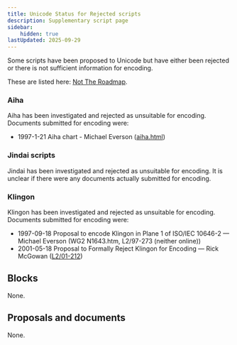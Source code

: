 ```yaml
---
title: Unicode Status for Rejected scripts
description: Supplementary script page
sidebar:
    hidden: true
lastUpdated: 2025-09-29
---
```


Some scripts have been proposed to Unicode but have either been rejected or there is not sufficient information for encoding.

These are listed here: [Not The Roadmap](http://www.unicode.org/roadmaps/not-the-roadmap/).

### Aiha

Aiha has been investigated and rejected as unsuitable for encoding. Documents submitted for encoding were:
- 1997-1-21 Aiha chart - Michael Everson ([aiha.html](http://www.evertype.com/standards/csur/aiha.html))

### Jindai scripts

Jindai has been investigated and rejected as unsuitable for encoding. It is unclear if there were any documents actually submitted for encoding.

### Klingon

Klingon has been investigated and rejected as unsuitable for encoding. Documents submitted for encoding were:
- 1997-09-18 Proposal to encode Klingon in Plane 1 of ISO/IEC 10646-2 — Michael Everson (WG2 N1643.htm, L2/97-273 (neither online))
- 2001-05-18 Proposal to Formally Reject Klingon for Encoding — Rick McGowan ([L2/01-212](http://www.unicode.org/cgi-bin/GetMatchingDocs.pl?L2/01-212))

## Blocks

None.

## Proposals and documents

None.
